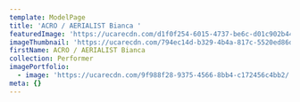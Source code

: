```yaml
---
template: ModelPage
title: 'ACRO / AERIALIST Bianca '
featuredImage: 'https://ucarecdn.com/d1f0f254-6015-4737-be6c-d01c902b44b1/'
imageThumbnail: 'https://ucarecdn.com/794ec14d-b329-4b4a-817c-5520ed86d8ee/'
firstName: ACRO / AERIALIST Bianca
collection: Performer
imagePortfolio:
  - image: 'https://ucarecdn.com/9f988f28-9375-4566-8bb4-c172456c4bb2/'
meta: {}
---
```


